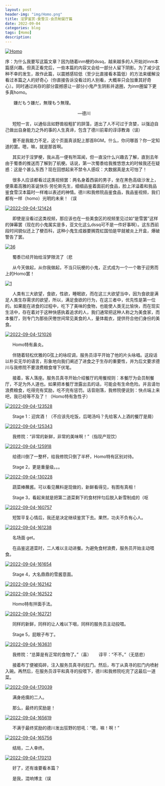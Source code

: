 ```yaml
---
layout: post
header-img: "img/Homo.png"
title: 淫梦鉴赏-食雪汉-会员制餐厅篇
date: 2022-09-04
categories: blog
tags: [Homo]
description: 
---
```


<a href='https://postimg.cc/s1XhtJfW' target='_blank'><img src='https://i.postimg.cc/wx5QRWSw/Homo.jpg' border='0' alt='Homo'/></a>

序：为什么我要写这篇文章？因为随着inm梗的dssq，越来越多的人开始对inm本篇感兴趣。但真正看完后，一些本篇的内容又会给一部分人留下阴影。为了减少这种不幸的发生，故作此篇，以震撼感较低（至少比直接看本篇低）的方法来缓解没看过本篇之人的好奇心（你直接告诉没看过的人别看，大概率只会加重其好奇心）。同时通过尚存的部分震撼感让一部分小鬼产生阴影并退圈，为inm圈留下更多真homo。

&nbsp;&nbsp;&nbsp;&nbsp;&nbsp;&nbsp;
    嫌だもう嫌だ，無理もう無理。
    
&nbsp;&nbsp;&nbsp;&nbsp;&nbsp;&nbsp;&nbsp;&nbsp;&nbsp;&nbsp;&nbsp;&nbsp;&nbsp;&nbsp;&nbsp;&nbsp;&nbsp;&nbsp;&nbsp;&nbsp;&nbsp;&nbsp;&nbsp;&nbsp;&nbsp;&nbsp;&nbsp;&nbsp;&nbsp;&nbsp;&nbsp;&nbsp;&nbsp;&nbsp;&nbsp;&nbsp;&nbsp;&nbsp;&nbsp;&nbsp;&nbsp;&nbsp;&nbsp;&nbsp;&nbsp;&nbsp;&nbsp;&nbsp;&nbsp;&nbsp;&nbsp;&nbsp;&nbsp;&nbsp;&nbsp;&nbsp;&nbsp;&nbsp;&nbsp;&nbsp;—德川

&nbsp;&nbsp;&nbsp;&nbsp;&nbsp;&nbsp;短短一言，以通俗且如野兽般粗犷的辞藻，道出了人不可过于贪婪，以强迫自己做出自身能力之外的事的人生真谛，包含了德川前辈的谆谆教诲（误）

&nbsp;&nbsp;&nbsp;&nbsp;&nbsp;&nbsp;要不是我能力不足，这个页面真该配上那首BGM。什么，你问哪首？你一定知道的罢。嗯，嘛，就是那首啊。

&nbsp;&nbsp;&nbsp;&nbsp;&nbsp;&nbsp;其实对于淫梦梗，我从高一便有所耳闻，但一直没什么兴趣去了解，直到去年由于蜀黍的推送而了解到了航梗。话说，第一次蜀黍给我推悠悠太的时候我还在疑惑：这是个甚么东西？现在回想起来不禁令人感叹：大数据真是太可怕了！

&nbsp;&nbsp;&nbsp;&nbsp;&nbsp;&nbsp;很多人应该都看过这类视频罢：两名身着西装的男子，坐在黑色高级沙发上，便乘着高雅的圣诞快乐·劳伦斯先生，细细品鉴着面前的食品，脸上洋溢着和我品鉴食雪汉本篇时一样难以表述的神情。德川和我修院品鉴食品，我品鉴视频，我们都有一样（homo）光明的未来！（误

<a href='https://postimg.cc/9rGDywgz' target='_blank'><img src='https://i.postimg.cc/J4FjVbb3/2022-09-04-121424.png' border='0' alt='2022-09-04-121424'/></a>

&nbsp;&nbsp;&nbsp;&nbsp;&nbsp;&nbsp;即使是没看过这类视频，那应该也在一些美食区的视频里见过如“是雪罢”这样的弹幕罢（现在的小鬼属实是多，亚文化这么dssq可不是一件好事啊）。这东西前段时间貌似还上了梗百科，这种小鬼生成器要搁霓虹国怕是早就被炎上开盒，爆破警告了罢。

<a href='https://postimg.cc/MM69dXn0' target='_blank'><img src='https://i.postimg.cc/gJR1cZd7/36.png' border='0' alt='36'/></a>

&nbsp;&nbsp;&nbsp;&nbsp;&nbsp;&nbsp;蜀黍已经开始给淫梦限流了（悲

&nbsp;&nbsp;&nbsp;&nbsp;&nbsp;&nbsp;从今天做起，从你我做起，不当只玩梗的小鬼，正式成为一个一个敢于迎男而上的Homo罢！

<a href='https://postimages.org/' target='_blank'><img src='https://i.postimg.cc/ZnvWYNLX/1.png' border='0' alt='1'/></a>

&nbsp;&nbsp;&nbsp;&nbsp;&nbsp;&nbsp;人类有三大欲望，食欲，性欲，睡眠欲，而在这三大欲望当中，因为食欲是满足人类生存需求的欲望，所以，满足食欲的行为，在这三者中，优先性是第一位的。如果能在进食的过程中，吃下了美味的食物，也能使人类无比愉快，而在现实生活中，存在着对于这种快感执着追求的人，我们通常把这种人称之为美食家，而本餐厅，则专门为那些厌倦世间常见美食的人，量体裁衣，提供符合他们身份的美食。

<a href='https://postimg.cc/Hc8mzpVL' target='_blank'><img src='https://i.postimg.cc/tT2gXJbF/2022-09-04-121026.png' border='0' alt='2022-09-04-121026'/></a>

&nbsp;&nbsp;&nbsp;&nbsp;&nbsp;&nbsp;Homo特有鼻炎。

&nbsp;&nbsp;&nbsp;&nbsp;&nbsp;&nbsp;伴随着轻松优雅的G弦上的咏叹调，服务员谆平开始了他的片头咏唱。这段话以朴实无华的语言，形象地向我们阐述了进食之于生存的重要性，并为后文要求德川与我修院不要浪费粮食埋下伏笔。

&nbsp;&nbsp;&nbsp;&nbsp;&nbsp;&nbsp;接着，客人落座。服务员真寻开始介绍餐厅的用餐规则：本餐厅为会员制餐厅，不足为外人道也。如果把本餐厅泄露出去的话，可能会有生命危险。并且请勿浪费粮食，吃得完有奖励，吃不完有惩罚。话音刚落，我修院便说到：快点端上来吧，我已经等不及了！（Homo特有急性子）

<a href='https://postimg.cc/CZshK97K' target='_blank'><img src='https://i.postimg.cc/5tZ6sVF8/2022-09-04-123528.png' border='0' alt='2022-09-04-123528'/></a>

&nbsp;&nbsp;&nbsp;&nbsp;&nbsp;&nbsp;Stage 1：迎宾酒！（不应该先吃饭，后喝汤吗？先给客人上酒的餐厅是屑）

<a href='https://postimg.cc/ZW5fDMsd' target='_blank'><img src='https://i.postimg.cc/mgQ0hxQ8/2022-09-04-125343.png' border='0' alt='2022-09-04-125343'/></a>

&nbsp;&nbsp;&nbsp;&nbsp;&nbsp;&nbsp;我修院：“非常的新鲜，非常的美味啊！”（指现产现饮）

<a href='https://postimages.org/' target='_blank'><img src='https://i.postimg.cc/rySNt8d6/2022-09-04-125918.png' border='0' alt='2022-09-04-125918'/></a>

&nbsp;&nbsp;&nbsp;&nbsp;&nbsp;&nbsp;给德川倒了一整杯，给我修院只倒了半杯，Homo特有区别对待。

&nbsp;&nbsp;&nbsp;&nbsp;&nbsp;&nbsp;Stage 2，更是重量级。。。

<a href='https://postimg.cc/CnMK7Wy6' target='_blank'><img src='https://i.postimg.cc/KjBgG20F/2022-09-04-130228.png' border='0' alt='2022-09-04-130228'/></a>

&nbsp;&nbsp;&nbsp;&nbsp;&nbsp;&nbsp;蔬菜棒蘸酱。可以看见蘸料是现做的，新鲜看得见，有图有真相！

&nbsp;&nbsp;&nbsp;&nbsp;&nbsp;&nbsp;Stage 3，看起来就是把第二道菜剩下的食材拌匀后脱入新雪制成的（呕

<a href='https://postimages.org/' target='_blank'><img src='https://i.postimg.cc/sg32tSST/2022-09-04-160757.png' border='0' alt='2022-09-04-160757'/></a>

&nbsp;&nbsp;&nbsp;&nbsp;&nbsp;&nbsp;短暂平复心情后，我还是决定继续鉴赏下去。果然，功夫不负有心人。

<a href='https://postimg.cc/JtQmx6zj' target='_blank'><img src='https://i.postimg.cc/ZYGRTXks/2022-09-04-161238.png' border='0' alt='2022-09-04-161238'/></a>

&nbsp;&nbsp;&nbsp;&nbsp;&nbsp;&nbsp;名场面 get。

&nbsp;&nbsp;&nbsp;&nbsp;&nbsp;&nbsp;在品鉴这道菜时，二人难以主动进餐。为避免食材浪费，服务员开始主动喂食。

<a href='https://postimages.org/' target='_blank'><img src='https://i.postimg.cc/k5WGzmgd/2022-09-04-161654.png' border='0' alt='2022-09-04-161654'/></a>

&nbsp;&nbsp;&nbsp;&nbsp;&nbsp;&nbsp;Stage 4，大名鼎鼎的雪酱意面。

<a href='https://postimages.org/' target='_blank'><img src='https://i.postimg.cc/Sx427Rrp/2022-09-04-162142.png' border='0' alt='2022-09-04-162142'/></a>

<a href='https://postimages.org/' target='_blank'><img src='https://i.postimg.cc/8PzWqjvB/2022-09-04-162522.png' border='0' alt='2022-09-04-162522'/></a>

&nbsp;&nbsp;&nbsp;&nbsp;&nbsp;&nbsp;Homo特有拌面手法。

<a href='https://postimages.org/' target='_blank'><img src='https://i.postimg.cc/rwKhLqb3/2022-09-04-162721.png' border='0' alt='2022-09-04-162721'/></a>

&nbsp;&nbsp;&nbsp;&nbsp;&nbsp;&nbsp;同样的新鲜，同样的让人难以下咽，同样的服务员主动投喂。

&nbsp;&nbsp;&nbsp;&nbsp;&nbsp;&nbsp;Stage 5，屁眼子布丁。

<a href='https://postimg.cc/T5wf1372' target='_blank'><img src='https://i.postimg.cc/6qV3H7CZ/2022-09-04-163631.png' border='0' alt='2022-09-04-163631'/></a>

&nbsp;&nbsp;&nbsp;&nbsp;&nbsp;&nbsp;我修院：“总算是有正常的食物了。”（喜）&nbsp;&nbsp;&nbsp;&nbsp;&nbsp;&nbsp;谆平：“不不。”（无慈悲）

&nbsp;&nbsp;&nbsp;&nbsp;&nbsp;&nbsp;接着布丁便被捣碎，注入服务员真寻的肛门。然后，布丁从真寻的肛门内喷射入碗。再然后，在服务员谆平和真寻的投喂下，德川和我修院吃完了这最后一道菜。

<a href='https://postimg.cc/21sWWVZ5' target='_blank'><img src='https://i.postimg.cc/43dQrc4p/2022-09-04-170039.png' border='0' alt='2022-09-04-170039'/></a>

&nbsp;&nbsp;&nbsp;&nbsp;&nbsp;&nbsp;满身疮痍的二人。

&nbsp;&nbsp;&nbsp;&nbsp;&nbsp;&nbsp;那么，最终的奖励是！

<a href='https://postimg.cc/qtTh1WMc' target='_blank'><img src='https://i.postimg.cc/rpd1wLBH/2022-09-04-165619.png' border='0' alt='2022-09-04-165619'/></a>

&nbsp;&nbsp;&nbsp;&nbsp;&nbsp;&nbsp;不满于最终奖励的德川发出狂野的怒吼：“嗯，嘛！啊！”

<a href='https://postimages.org/' target='_blank'><img src='https://i.postimg.cc/TYpNWZvr/2022-09-04-165756.png' border='0' alt='2022-09-04-165756'/></a>

&nbsp;&nbsp;&nbsp;&nbsp;&nbsp;&nbsp;结局，二人幸终。

<a href='https://postimages.org/' target='_blank'><img src='https://i.postimg.cc/25RCtQ7K/2022-09-04-170213.png' border='0' alt='2022-09-04-170213'/></a>

&nbsp;&nbsp;&nbsp;&nbsp;&nbsp;&nbsp;好了，还有谁要看本篇？

&nbsp;&nbsp;&nbsp;&nbsp;&nbsp;&nbsp;是我，混响博主（误
